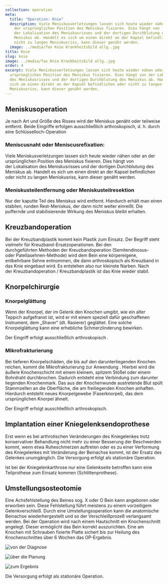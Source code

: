 ```yaml
---
collection: operation
meta:
  title: "Operation: Knie"
  description: Viele Meniskusverletzungen lassen sich heute wieder nähen oder an
    der ursprünglichen Position des Meniskus fixieren. Dies hängt von
    der Lokalisation des Meniskusrisses und der dortigen Durchblutung des
    Meniskus ab. Handelt es sich um einen direkt an der Kapsel befindlichen oder
    nicht zu langen Meniskusriss, kann dieser genäht werden.
  image: ../media/fav Knie Krankheitsbild allg..jpg
title: Knie
slug: knie
image: ../media/fav Knie Krankheitsbild allg..jpg
order: 4
excerpt: Viele Meniskusverletzungen lassen sich heute wieder nähen oder an der
  ursprünglichen Position des Meniskus fixieren. Dies hängt von der Lokalisation
  des Meniskusrisses und der dortigen Durchblutung des Meniskus ab. Handelt es
  sich um einen direkt an der Kapsel befindlichen oder nicht zu langen
  Meniskusriss, kann dieser genäht werden.
---
```

## Meniskusoperation 

Je nach Art und Größe des Risses wird der Meniskus genäht oder teilweise entfernt. Beide Eingriffe erfolgen ausschließlich arthroskopisch, d. h. durch eine Schlüsselloch-Operation 

### Meniscusnaht oder Meniscusrefixation: 

Viele Meniskusverletzungen lassen sich heute wieder nähen oder an der ursprünglichen Position des Meniskus fixieren. Dies hängt von der Lokalisation des Meniskusrisses und der dortigen Durchblutung des Meniskus ab. Handelt es sich um einen direkt an der Kapsel befindlichen oder nicht zu langen Meniskusriss, kann dieser genäht werden. 

### Meniskusteilentfernung oder Meniskusteilresektion 

Nur der kaputte Teil des Meniskus wird entfernt. Hierdurch erhält man einen stabilen, runden Rest-Meniskus, der dann nicht weiter einreißt. Die puffernde und stabilisierende Wirkung des Meniskus bleibt erhalten. 

## Kreuzbandoperation 

Bei der Kreuzbandplastik kommt kein Plastik zum Einsatz. Der Begriff steht vielmehr für Kreuzband-Ersatzoperationen. Bei den durchgeführten Methoden der Kreuzbandoperation (Semitendinosus- oder Patellasehnen-Methode) wird dem Bein eine körpereigene, entbehrbare Sehne entnommen, die dann arthroskopisch als Kreuzband in das Knie eingebaut wird. Es entstehen also nur kleinste Narben. Nach der Kreuzbandoperation / Kreuzbandplastik ist das Knie wieder stabil. 

## Knorpelchirurgie

### Knorpelglättung

Wenn der Knorpel, der im Gelenk den Knochen umgibt, wie ein alter Teppich aufgefranst ist, wird er mit einem speziell dafür geschaffenen Instrument, dem „Shaver“ (dt. Rasierer) geglättet. Eine solche Knorpelglättung kann eine erhebliche Schmerzlinderung bewirken. 

Der Eingriff erfolgt ausschließlich arthroskopisch .

### Mikrofrakturierung 

Bei tieferen Knorpelschäden, die bis auf den darunterliegenden Knochen reichen, kommt die Mikrofrakturierung zur Anwendung . Hierbei wird die äußere Knochenschicht mit einem kleinem, spitzem Stößel oder einem Bohrdraht durchbrochen. Dadurch entsteht eine Verbindung zum darunter liegenden Knochenmark. Das aus der Knochenwunde austretende Blut spült Stammzellen an die Oberfläche, die am freiliegenden Knochen anhaften. Hierdurch entsteht neues Knorpelgewebe (Faserknorpel), das dem ursprünglichen Knorpel ähnelt. 

Der Eingriff erfolgt ausschließlich arthroskopisch.

## Implantation einer Kniegelenksendoprothese 

Erst wenn es bei arthrotischen Veränderungen des Kniegelenkes trotz konservativer Behandlung nicht mehr zu einer Besserung der Beschwerden kommt, wenn etwa Ruheschmerzen auftreten oder es zu einer Verformung des Kniegelenkes mit Veränderung der Beinachse kommt, ist der Ersatz des Gelenkes unumgänglich. Die Versorgung erfolgt als stationäre Operation. 

Ist bei der Kniegelenkarthrose nur eine Gelenkseite betroffen kann eine Teilprothese zum Einsatz kommen (Schlittenprothese). 

## Umstellungsosteotomie 

Eine Achsfehlstellung des Beines sog. X oder O Bein kann angeboren oder erworben sein. Diese Fehlstellung führt meistens zu einem vorzeitigem Gelenkverschleiß. Durch eine Umstellungsoperation kann die anatomische Beinachse wiederhergestellt und so der Verschleißprozeß verlangsamt werden. Bei der Operation wird nach einem Hautschnitt ein Knochenschnitt angelegt. Dieser ermöglicht das Bein korrekt auszurichten. Eine am Knochen mit Schrauben fixierte Platte sichert bis zur Heilung des Knochenschnittes über 6 Wochen das OP-Ergebnis. 

![](../media/kohn-01.jpg "von der Diagnose")



![](../media/kohn-02.jpg "über die Planung")

![](../media/kohn-03.jpg "zum Ergebnis")

Die Versorgung erfolgt als stationäre Operation.